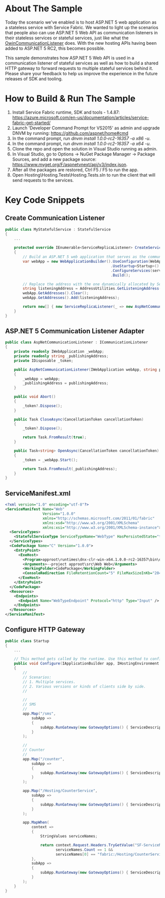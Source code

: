 # About The Sample
Today the scenario we've enabled is to host ASP.NET 5 web application as a stateless service with Service Fabric. We wanted to light up the scenarios that people also can use ASP.NET 5 Web API as communication listeners in their stateless services or stateful services, just like what the [OwinCommunicationListener](https://github.com/Azure-Samples/service-fabric-dotnet-getting-started/blob/master/Services/WordCount/WordCount.Common/OwinCommunicationListener.cs) does. With the new hosting APIs having been added to ASP.NET 5 RC2, this becomes possible.

This sample demonstrates how ASP.NET 5 Web API is used in a communication listener of stateful services as well as how to build a shared HTTP gateway to forward requests to multiple stateful services behind it. Please share your feedback to help us improve the experience in the future releases of SDK and tooling.

# How to Build & Run The Sample

1. Install Service Fabric runtime, SDK and tools - 1.4.87: https://azure.microsoft.com/en-us/documentation/articles/service-fabric-get-started/
2. Launch 'Developer Command Prompt for VS2015' as admin and upgrade DNVM by running: https://github.com/aspnet/home#cmd
3. In the command prompt, run _dnvm install 1.0.0-rc2-16357 -a x86 -u_.
4. In the command prompt, run _dnvm install 1.0.0-rc2-16357 -a x64 -u_.
5. Clone the repo and open the solution in Visual Studio running as admin.
6. In Visual Studio, go to Options -> NuGet Package Manager -> Package Sources, and add a new package source: https://www.myget.org/F/aspnetvnext/api/v3/index.json.
7. After all the packages are restored, Ctrl F5 / F5 to run the app.
8. Open Hosting\Hosting.Tests\Hosting.Tests.sln to run the client that will send requests to the services.

# Key Code Snippets

## Create Communication Listener
```csharp
public class MyStatefulService : StatefulService
{
    ...
    
    protected override IEnumerable<ServiceReplicaListener> CreateServiceReplicaListeners()
    {
        // Build an ASP.NET 5 web application that serves as the communication listener.
        var webApp = new WebApplicationBuilder().UseConfiguration(WebApplicationConfiguration.GetDefault())
                                                .UseStartup<Startup>()
                                                .ConfigureServices(services => services.AddSingleton<MyStatefulService>(this))
                                                .Build();

        // Replace the address with the one dynamically allocated by Service Fabric.
        string listeningAddress = AddressUtilities.GetListeningAddress(ServiceInitializationParameters, "MyStatefulTypeEndpoint");
        webApp.GetAddresses().Clear();
        webApp.GetAddresses().Add(listeningAddress);

        return new[] { new ServiceReplicaListener(_ => new AspNetCommunicationListener(webApp, AddressUtilities.GetPublishingAddress(listeningAddress))) };
    }
}
```

## ASP.NET 5 Communication Listener Adapter
```csharp
public class AspNetCommunicationListener : ICommunicationListener
{
    private readonly IWebApplication _webApp;
    private readonly string _publishingAddress;
    private IDisposable _token;

    public AspNetCommunicationListener(IWebApplication webApp, string publishingAddress)
    {
        _webApp = webApp;
        _publishingAddress = publishingAddress;
    }

    public void Abort()
    {
        _token?.Dispose();
    }

    public Task CloseAsync(CancellationToken cancellationToken)
    {
        _token?.Dispose();

        return Task.FromResult(true);
    }

    public Task<string> OpenAsync(CancellationToken cancellationToken)
    {
        _token = _webApp.Start();

        return Task.FromResult(_publishingAddress);
    }
}
```

## ServiceManifest.xml
```xml
<?xml version="1.0" encoding="utf-8"?>
<ServiceManifest Name="Web"
                 Version="1.0.0"
                 xmlns="http://schemas.microsoft.com/2011/01/fabric"
                 xmlns:xsd="http://www.w3.org/2001/XMLSchema"
                 xmlns:xsi="http://www.w3.org/2001/XMLSchema-instance">
  <ServiceTypes>
    <StatefulServiceType ServiceTypeName="WebType" HasPersistedState="true" />
  </ServiceTypes>
  <CodePackage Name="C" Version="1.0.0">
    <EntryPoint>
      <ExeHost>
        <Program>approot\runtimes\dnx-clr-win-x64.1.0.0-rc2-16357\bin\dnx.exe</Program>
        <Arguments>--project approot\src\Web Web</Arguments>
        <WorkingFolder>CodePackage</WorkingFolder>
        <ConsoleRedirection FileRetentionCount="5" FileMaxSizeInKb="2048" />
      </ExeHost>
    </EntryPoint>
  </CodePackage>
  <Resources>
    <Endpoints>
      <Endpoint Name="WebTypeEndpoint" Protocol="http" Type="Input" />
    </Endpoints>
  </Resources>
</ServiceManifest>
```

## Configure HTTP Gateway
```csharp
public class Startup
{
    ...

    // This method gets called by the runtime. Use this method to configure the HTTP request pipeline.
    public void Configure(IApplicationBuilder app, IHostingEnvironment env, ILoggerFactory loggerFactory)
    {
        //
        // Scenarios:
        // 1. Multiple services.
        // 2. Various versions or kinds of clients side by side.
        //

        //
        // SMS
        //
        app.Map("/sms",
            subApp =>
            {
                subApp.RunGateway(new GatewayOptions() { ServiceDescription = new SmsServiceDescription() });
            }
        );

        //
        // Counter
        //
        app.Map("/counter",
            subApp =>
            {
                subApp.RunGateway(new GatewayOptions() { ServiceDescription = new CounterServiceDescription() });
            }
        );

        app.Map("/Hosting/CounterService",
            subApp =>
            {
                subApp.RunGateway(new GatewayOptions() { ServiceDescription = new CounterServiceDescription() });
            }
        );

        app.MapWhen(
            context =>
            {
                StringValues serviceNames;

                return context.Request.Headers.TryGetValue("SF-ServiceName", out serviceNames) &&
                       serviceNames.Count == 1 &&
                       serviceNames[0] == "fabric:/Hosting/CounterService";
            },
            subApp =>
            {
                subApp.RunGateway(new GatewayOptions() { ServiceDescription = new CounterServiceDescription() });
            }
        );
    }
}
```